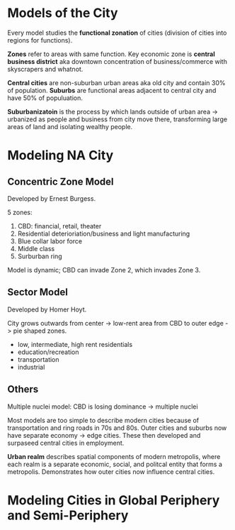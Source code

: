 # Models of the City

Every model studies the **functional zonation** of cities (division of cities into regions for functions).

**Zones** refer to areas with same function. Key economic zone is **central business district** aka downtown concentration of business/commerce with skyscrapers and whatnot. 

**Central cities** are non-suburban urban areas aka old city and contain 30% of population. **Suburbs** are functional areas adjacent to central city and have 50% of populuation.

**Suburbanizatoin** is the process by which lands outside of urban area -> urbanized as people and business from city move there, transforming large areas of land and isolating wealthy people. 

# Modeling NA City

## Concentric Zone Model

Developed by Ernest Burgess.

5 zones:
1. CBD: financial, retail, theater
2. Residential deterioriation/business and light manufacturing
3. Blue collar labor force
4. Middle class
5. Surburban ring

Model is dynamic; CBD can invade Zone 2, which invades Zone 3.

## Sector Model

Developed by Homer Hoyt.

City grows outwards from center -> low-rent area from CBD to outer edge -> pie shaped zones.
- low, intermediate, high rent residentials
- education/recreation
- transportation
- industrial

## Others

Multiple nuclei model: CBD is losing dominance -> multiple nuclei

Most models are too simple to describe modern cities because of transportation and ring roads in 70s and 80s. Outer cities and suburbs now have separate economy -> edge cities. These then developed and surpaseed central cities in employment.

**Urban realm** describes spatial components of modern metropolis, where each realm is a separate economic, social, and politcal entity that forms a metropolis. Demonstrates how outer cities now influence central cities.

# Modeling Cities in Global Periphery and Semi-Periphery